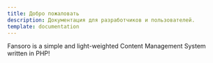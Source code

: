 ```yaml
---
title: Добро пожаловать
description: Документация для разработчиков и пользователей.
template: documentation
---
```


Fansoro is a simple and light-weighted Content Management System written in PHP!
